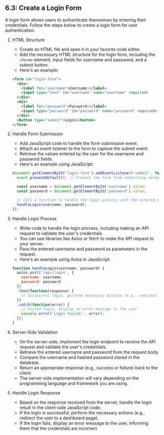 

## 6.3: Create a Login Form

A login form allows users to authenticate themselves by entering their credentials. Follow the steps below to create a login form for user authentication.

1. HTML Structure
   - Create an HTML file and open it in your favorite code editor.
   - Add the necessary HTML structure for the login form, including the `<form>` element, input fields for username and password, and a submit button.
   - Here's an example:

   ```html
   <form id="login-form">
     <div>
       <label for="username">Username:</label>
       <input type="text" id="username" name="username" required>
     </div>
     <div>
       <label for="password">Password:</label>
       <input type="password" id="password" name="password" required>
     </div>
     <button type="submit">Login</button>
   </form>
   ```

2. Handle Form Submission
   - Add JavaScript code to handle the form submission event.
   - Attach an event listener to the form to capture the submit event.
   - Retrieve the values entered by the user for the username and password fields.
   - Here's an example using JavaScript:

   ```javascript
   document.getElementById('login-form').addEventListener('submit', function(event) {
     event.preventDefault(); // Prevent the form from submitting normally

     const username = document.getElementById('username').value;
     const password = document.getElementById('password').value;

     // Call a function to handle the login process with the entered credentials
     handleLogin(username, password);
   });
   ```

3. Handle Login Process
   - Write code to handle the login process, including making an API request to validate the user's credentials.
   - You can use libraries like Axios or fetch to make the API request to your server.
   - Pass the entered username and password as parameters in the request.
   - Here's an example using Axios in JavaScript:

   ```javascript
   function handleLogin(username, password) {
     axios.post('/api/login', {
       username: username,
       password: password
     })
     .then(function(response) {
       // Successful login, perform necessary actions (e.g., redirect to a dashboard)
     })
     .catch(function(error) {
       // Failed login, display an error message to the user
       console.error('Login failed:', error);
     });
   }
   ```

4. Server-Side Validation
   - On the server-side, implement the login endpoint to receive the API request and validate the user's credentials.
   - Retrieve the entered username and password from the request body.
   - Compare the username and hashed password stored in the database.
   - Return an appropriate response (e.g., success or failure) back to the client.
   - The server-side implementation will vary depending on the programming language and framework you are using.

5. Handle Login Response
   - Based on the response received from the server, handle the login result in the client-side JavaScript code.
   - If the login is successful, perform the necessary actions (e.g., redirect the user to a dashboard page).
   - If the login fails, display an error message to the user, informing them that the credentials are incorrect.

